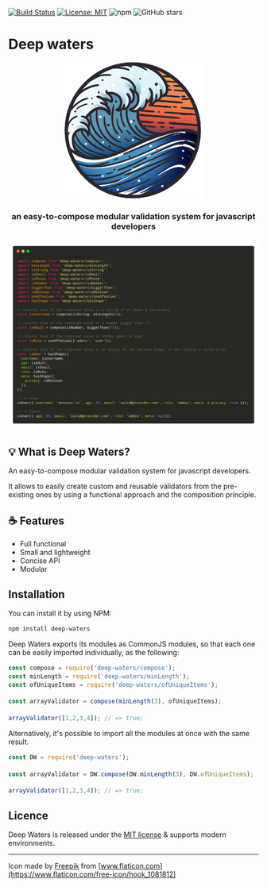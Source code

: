 [![Build Status](https://travis-ci.org/antonioru/deep-waters.svg?branch=master)](https://travis-ci.org/antonioru/deep-waters)
[![License: MIT](https://img.shields.io/badge/License-MIT-yellow.svg)](https://opensource.org/licenses/MIT)
![npm](https://img.shields.io/npm/v/deep-waters)
![GitHub stars](https://img.shields.io/github/stars/antonioru/deep-waters?style=social)

# Deep waters

<div align="center">
  <p align="center">
    <img src="./logo.png" alt="deep-waters" width="280px" />
  </p>
</div>
<div>
  <h3 align="center">
    an easy-to-compose modular validation system for javascript developers
  </h3>
</div>

![Usage example](./usage_example.png)

## 💡 What is Deep Waters?


An easy-to-compose modular validation system for javascript developers. 

It allows to easily create custom and reusable validators from the pre-existing ones by using a functional approach 
and the composition principle. 

## ☕️ Features

* Full functional
* Small and lightweight
* Concise API
* Modular


## Installation

You can install it by using NPM:

```bash
npm install deep-waters
```

Deep Waters exports its modules as CommonJS modules, so that each one can be easily imported individually, 
as the following:

```js
const compose = require('deep-waters/compose');
const minLength = require('deep-waters/minLength');
const ofUniqueItems = require('deep-waters/ofUniqueItems'); 

const arrayValidator = compose(minLength(3), ofUniqueItems);  

arrayValidator([1,2,3,4]); // => true;
```

Alternatively, it's possible to import all the modules at once with the same result.

```js
const DW = require('deep-waters');

const arrayValidator = DW.compose(DW.minLength(3), DW.ofUniqueItems);  

arrayValidator([1,2,3,4]); // => true;
```

## Licence

Deep Waters is released under the [MIT license](./LICENSE.md) & supports modern environments.


---

Icon made by [Freepik](https://www.flaticon.com/authors/freepik) from [www.flaticon.com](https://www.flaticon.com/free-icon/hook_1081812)
